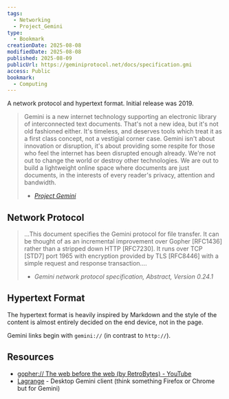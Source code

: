 ```yaml
---
tags:
  - Networking
  - Project_Gemini
type:
  - Bookmark
creationDate: 2025-08-08
modifiedDate: 2025-08-08
published: 2025-08-09
publicUrl: https://geminiprotocol.net/docs/specification.gmi
access: Public
bookmark:
  - Computing
---
```


A network protocol and hypertext format. Initial release was 2019.

> Gemini is a new internet technology supporting an electronic library of interconnected text documents. That's not a new idea, but it's not old fashioned either. It's timeless, and deserves tools which treat it as a first class concept, not a vestigial corner case. Gemini isn't about innovation or disruption, it's about providing some respite for those who feel the internet has been disrupted enough already. We're not out to change the world or destroy other technologies. We are out to build a lightweight online space where documents are just documents, in the interests of every reader's privacy, attention and bandwidth.
>
> - *[Project Gemini](https://geminiprotocol.net/)*

## Network Protocol

> …This document specifies the Gemini protocol for file transfer. It can be thought of as an incremental improvement over Gopher [RFC1436] rather than a stripped down HTTP [RFC7230]. It runs over TCP [STD7] port 1965 with encryption provided by TLS [RFC8446] with a simple request and response transaction….
>
> - *Gemini network protocol specification, Abstract, Version 0.24.1*

## Hypertext Format

The hypertext format is heavily inspired by Markdown and the style of the content is almost entirely decided on the end device, not in the page.

Gemini links begin with `gemini://` (in contrast to `http://`).

## Resources

- [gopher:// The web before the web (by RetroBytes) - YouTube](https://www.youtube.com/watch?v=b4aApVkvrNU)
- [Lagrange](https://gmi.skyjake.fi/lagrange/) - Desktop Gemini client (think something Firefox or Chrome but for Gemini)
